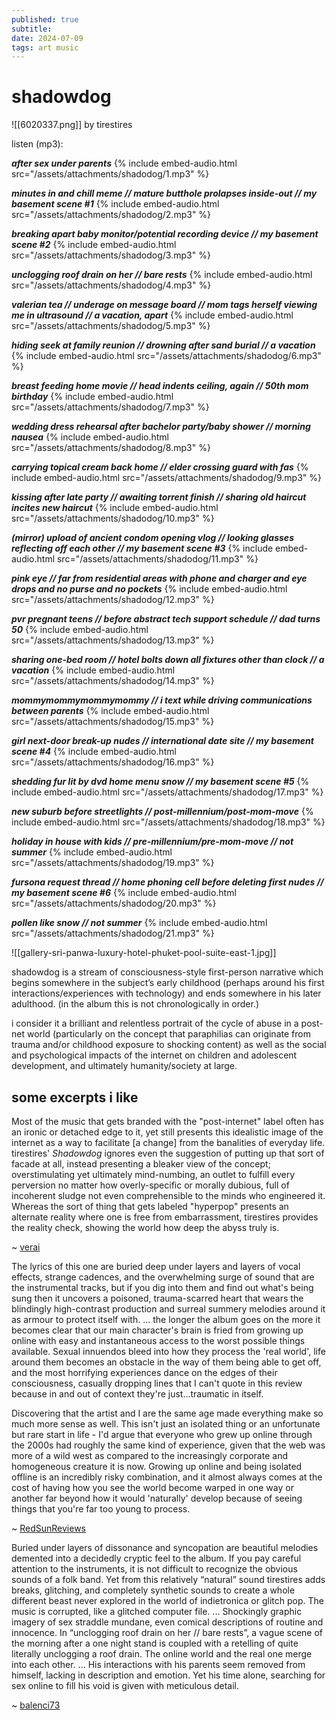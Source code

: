 ```yaml
---
published: true
subtitle:
date: 2024-07-09
tags: art music
---
```


# shadowdog
![[6020337.png]] by tirestires

listen (mp3):

***after sex under parents***
{% include embed-audio.html src="/assets/attachments/shadodog/1.mp3" %}

***minutes in and chill meme // mature butthole prolapses inside-out // my basement scene #1***
{% include embed-audio.html src="/assets/attachments/shadodog/2.mp3" %}

***breaking apart baby monitor/potential recording device // my basement scene #2***
{% include embed-audio.html src="/assets/attachments/shadodog/3.mp3" %}

***unclogging roof drain on her // bare rests***
{% include embed-audio.html src="/assets/attachments/shadodog/4.mp3" %}

***valerian tea // underage on message board // mom tags herself viewing me in ultrasound // a vacation, apart***
{% include embed-audio.html src="/assets/attachments/shadodog/5.mp3" %}

***hiding seek at family reunion // drowning after sand burial // a vacation***
{% include embed-audio.html src="/assets/attachments/shadodog/6.mp3" %}

***breast feeding home movie // head indents ceiling, again // 50th mom birthday***
{% include embed-audio.html src="/assets/attachments/shadodog/7.mp3" %}

***wedding dress rehearsal after bachelor party/baby shower // morning nausea***
{% include embed-audio.html src="/assets/attachments/shadodog/8.mp3" %}

***carrying topical cream back home // elder crossing guard with fas***
{% include embed-audio.html src="/assets/attachments/shadodog/9.mp3" %}

***kissing after late party // awaiting torrent finish // sharing old haircut incites new haircut***
{% include embed-audio.html src="/assets/attachments/shadodog/10.mp3" %}

***(mirror) upload of ancient condom opening vlog // looking glasses reflecting off each other // my basement scene #3***
{% include embed-audio.html src="/assets/attachments/shadodog/11.mp3" %}

***pink eye // far from residential areas with phone and charger and eye drops and no purse and no pockets***
{% include embed-audio.html src="/assets/attachments/shadodog/12.mp3" %}

***pvr pregnant teens // before abstract tech support schedule // dad turns 50***
{% include embed-audio.html src="/assets/attachments/shadodog/13.mp3" %}

***sharing one-bed room // hotel bolts down all fixtures other than clock // a vacation***
{% include embed-audio.html src="/assets/attachments/shadodog/14.mp3" %}

***mommymommymommymommy // i text while driving communications between parents***
{% include embed-audio.html src="/assets/attachments/shadodog/15.mp3" %}

***girl next-door break-up nudes // international date site // my basement scene #4***
{% include embed-audio.html src="/assets/attachments/shadodog/16.mp3" %}

***shedding fur lit by dvd home menu snow // my basement scene #5***
{% include embed-audio.html src="/assets/attachments/shadodog/17.mp3" %}

***new suburb before streetlights // post-millennium/post-mom-move***
{% include embed-audio.html src="/assets/attachments/shadodog/18.mp3" %}

***holiday in house with kids // pre-millennium/pre-mom-move // not summer***
{% include embed-audio.html src="/assets/attachments/shadodog/19.mp3" %}

***fursona request thread // home phoning cell before deleting first nudes // my basement scene #6***
{% include embed-audio.html src="/assets/attachments/shadodog/20.mp3" %}

***pollen like snow // not summer***
{% include embed-audio.html src="/assets/attachments/shadodog/21.mp3" %}

![[gallery-sri-panwa-luxury-hotel-phuket-pool-suite-east-1.jpg]]

shadowdog is a stream of consciousness-style first-person narrative which begins somewhere in the subject’s early childhood (perhaps around his first interactions/experiences with technology) and ends somewhere in his later adulthood. (in the album this is not chronologically in order.)

i consider it a brilliant and relentless portrait of the cycle of abuse in a post-net world (particularly on the concept that paraphilias can originate from trauma and/or childhood exposure to shocking content) as well as the social and psychological impacts of the internet on children and adolescent development, and ultimately humanity/society at large.

## some excerpts i like

Most of the music that gets branded with the "post-internet" label often has an ironic or detached edge to it, yet still presents this idealistic image of the internet as a way to facilitate \[a change] from the banalities of everyday life. tirestires' _Shadowdog_ ignores even the suggestion of putting up that sort of facade at all, instead presenting a bleaker view of the concept; overstimulating yet ultimately mind-numbing, an outlet to fulfill every perversion no matter how overly-specific or morally dubious, full of incoherent sludge not even comprehensible to the minds who engineered it. Whereas the sort of thing that gets labeled "hyperpop" presents an alternate reality where one is free from embarrassment, tirestires provides the reality check, showing the world how deep the abyss truly is.

~ [verai](https://rateyourmusic.com/music-review/verai/tirestires/shadowdog/215104641)


The lyrics of this one are buried deep under layers and layers of vocal effects, strange cadences, and the overwhelming surge of sound that are the instrumental tracks, but if you dig into them and find out what's being sung then it uncovers a poisoned, trauma-scarred heart that wears the blindingly high-contrast production and surreal summery melodies around it as armour to protect itself with. 
… the longer the album goes on the more it becomes clear that our main character's brain is fried from growing up online with easy and instantaneous access to the worst possible things available. Sexual innuendos bleed into how they process the 'real world', life around them becomes an obstacle in the way of them being able to get off, and the most horrifying experiences dance on the edges of their consciousness, casually dropping lines that I can't quote in this review because in and out of context they're just...traumatic in itself.

Discovering that the artist and I are the same age made everything make so much more sense as well. This isn't just an isolated thing or an unfortunate but rare start in life - I'd argue that everyone who grew up online through the 2000s had roughly the same kind of experience, given that the web was more of a wild west as compared to the increasingly corporate and homogeneous creature it is now. Growing up online and being isolated offline is an incredibly risky combination, and it almost always comes at the cost of having how you see the world become warped in one way or another far beyond how it would 'naturally' develop because of seeing things that you're far too young to process.

~ [RedSunReviews](https://rateyourmusic.com/music-review/RedSunReviews/tirestires/shadowdog/195791889)


Buried under layers of dissonance and syncopation are beautiful melodies demented into a decidedly cryptic feel to the album. If you pay careful attention to the instruments, it is not difficult to recognize the obvious sounds of a folk band. Yet from this relatively “natural” sound tirestires adds breaks, glitching, and completely synthetic sounds to create a whole different beast never explored in the world of indietronica or glitch pop. The music is corrupted, like a glitched computer file.
... Shockingly graphic imagery of sex straddle mundane, even comical descriptions of routine and innocence. In “unclogging roof drain on her // bare rests”, a vague scene of the morning after a one night stand is coupled with a retelling of quite literally unclogging a roof drain. The online world and the real one merge into each other.
... His interactions with his parents seem removed from himself, lacking in description and emotion. Yet his time alone, searching for sex online to fill his void is given with meticulous detail.

~ [balenci73](https://rateyourmusic.com/music-review/balenci73/tirestires/shadowdog/151337289)
